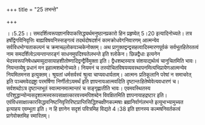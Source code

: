 +++
title = "25 लभन्ते"

+++
  
  
।।5.25।। समदर्शित्वरूपज्ञानविपाकसिद्ध्यर्थमनुष्ठानप्रकारो हिन प्रहृष्येत्
5।20 इत्यादिनोच्यते। तत्र हर्षोद्वेगविनिवृत्तिः बाह्यविषयनिस्सङ्गत्वं
तदर्थदोषदर्शनं कामक्रोधवेगनिवारणम् आत्मन्येव सर्वविधभोग्यताकल्पनं च
क्रमाच्छ्लोकपञ्चकेनोक्तम्। अथ प्रागुक्तद्वन्द्वसहत्वादिस्मारणपूर्वकं
सर्वभूतहितेरतत्वं नाम समदर्शित्वेऽत्यन्तान्तरङ्गं साधनमुपदिश्यतेलभन्ते
इति श्लोकेन। छिन्नद्वैधाः इत्यनेन
भेदस्वरूपनिषेधभ्रमव्युदासायाहशीतोष्णादिद्वन्द्वैर्विमुक्ता इति।
द्वैधशब्दस्यात्र संशयाद्यर्थत्वं चानुचितमिति भावः। नियन्तव्येषु प्रधानं
मन इहात्मशब्देनोच्यते। नियमनं च
तस्योचितविषयव्यवस्थापनमित्यभिप्रायेणआत्मन्येव नियमितमनस
इत्युक्तम्। श्रूयतां धर्मसर्वस्वं श्रुत्वा चाप्यवधार्यताम्। आत्मनः
प्रतिकूलानि परेषां न समाचरेत् इति पञ्चमवेदद्रष्ट्रा परमर्षिणा
निर्णीतोऽयमर्थं इति ज्ञापनायआत्मवदिति दृष्टान्तःहितेष्वेवेत्यवधारणं च।
सर्वशब्दोऽत्र दृष्टान्तभूतं स्वात्मानमात्मान्तरं च सङ्गृह्णातीति भावः।
एवमवस्थितस्य परिशुद्धान्योन्यसदृशात्मस्वरूपसाक्षात्कारवत्त्वमपिशब्देन
विवक्षितमिति ज्ञापनायाहद्रष्टार इति।
एवंविधसाक्षात्कारसिद्धावनिष्टनिवृत्तिरिष्टप्राप्तिसिद्धिश्चक्षीणकल्मषाः
ब्रह्मनिर्वाणंलभन्ते इत्युभाभ्यामुच्यत इत्याहय एवम्भूता इति। न हि ज्ञानेन
सदृशं पवित्रमिह विद्यते 4।38 इति ज्ञानस्य कल्मषनिवर्तकत्वं
प्रागेवोक्तमिह स्मारितम्।  
  
